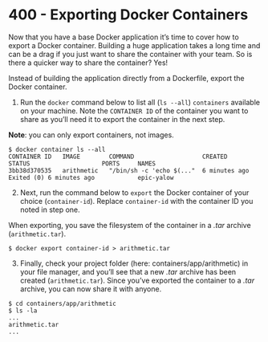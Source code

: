 # 400 - Exporting Docker Containers

Now that you have a base Docker application it’s time to cover how to export a Docker container. Building a huge application takes a long time and can be a drag if you just want to share the container with your team. So is there a quicker way to share the container? Yes!

Instead of building the application directly from a Dockerfile, export the Docker container.

1. Run the ```docker``` command below to list all (```ls --all```) ```containers``` available on your machine. Note the ```CONTAINER ID``` of the container you want to share as you’ll need it to export the container in the next step.

**Note**: you can only export containers, not images.

```
$ docker container ls --all
CONTAINER ID   IMAGE        COMMAND                   CREATED        STATUS                    PORTS     NAMES
3bb38d370535   arithmetic   "/bin/sh -c 'echo $(..."  6 minutes ago  Exited (0) 6 minutes ago            epic-yalow
```

2. Next, run the command below to ```export``` the Docker container of your choice (```container-id```). Replace ```container-id``` with the container ID you noted in step one.

When exporting, you save the filesystem of the container in a *.tar* archive (```arithmetic.tar```).

```
$ docker export container-id > arithmetic.tar
```

3. Finally, check your project folder (here: containers/app/arithmetic) in your file manager, and you’ll see that a new *.tar* archive has been created (```arithmetic.tar```). Since you’ve exported the container to a *.tar* archive, you can now share it with anyone.

```
$ cd containers/app/arithmetic
$ ls -la
...
arithmetic.tar
...
```
